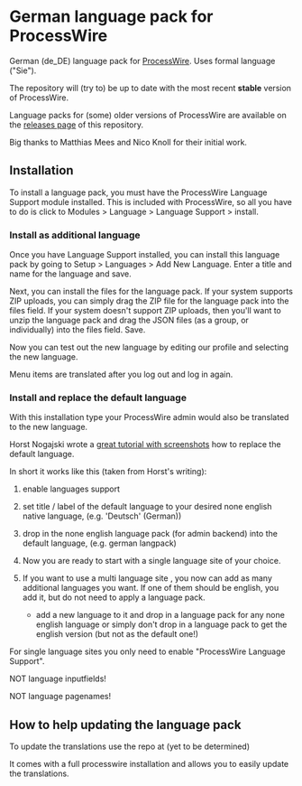 # German language pack for ProcessWire

German (de_DE) language pack for [ProcessWire](http://processwire.com). 
Uses formal language ("Sie").

The repository will (try to) be up to date with the most recent **stable** version of ProcessWire.

Language packs for (some) older versions of ProcessWire are available on the [releases page](https://github.com/jmartsch/pw-lang-de/releases) of this repository.

Big thanks to Matthias Mees and Nico Knoll for their initial work.

## Installation

To install a language pack, you must have the ProcessWire Language Support module installed. This is included with ProcessWire, so all you have to do is click to Modules > Language > Language Support > install.

### Install as additional language

Once you have Language Support installed, you can install this language pack by going to Setup > Languages > Add New Language. Enter a title and name for the language and save.

Next, you can install the files for the language pack. If your system supports ZIP uploads, you can simply drag the ZIP file for the language pack into the files field. If your system doesn't support ZIP uploads, then you'll want to unzip the language pack and drag the JSON files (as a group, or individually) into the files field. Save.

Now you can test out the new language by editing our profile and selecting the new language.

Menu items are translated after you log out and log in again.

### Install and replace the default language
With this installation type your ProcessWire admin would also be translated to the new language.

Horst Nogajski wrote a [great tutorial with screenshots](https://processwire.com/talk/topic/11451-change-default-language-revisited/?do=findComment&comment=201305) how to replace the default language.

In short it works like this (taken from Horst's writing):
1) enable languages support 

2) set title / label of the default language to your desired none english native language, (e.g. 'Deutsch' (German))

3) drop in the none english language pack (for admin backend) into the default language, (e.g. german langpack)

4) Now you are ready to start with a single language site of your choice.

5) If you want to use a multi language site
, you now can add as many additional languages you want. If one of them should be english, you add it, but do not need to apply a language pack.

    - add a new language to it and drop in a language pack for any none english language or simply don't drop in a language pack to get the english version (but not as the default one!)

For single language sites you only need to enable "ProcessWire Language Support". 

NOT language inputfields!

NOT language pagenames!

## How to help updating the language pack

To update the translations use the repo at (yet to be determined)

It comes with a full processwire installation and allows you to easily update the translations.